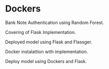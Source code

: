 # Dockers

Bank Note Authentication using Random Forest.

Covering of Flask Implementation.

Deployed model using Flask and Flassger.

Docker instalattion with implementation.

Deploy model using Dockers and Flask.
